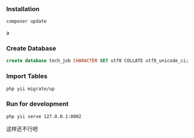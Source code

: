 
### Installation
```sh
composer update
```
a
### Create Database
```sql
create database tech_job CHARACTER SET utf8 COLLATE utf8_unicode_ci;
```

### Import Tables
```sh
php yii migrate/up
```

### Run for development
```sh
php yii serve 127.0.0.1:8002
```

这样还不行吧